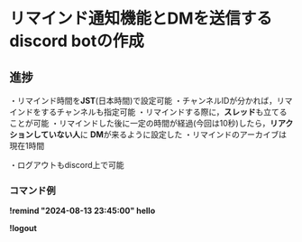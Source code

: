 
# リマインド通知機能とDMを送信するdiscord botの作成

## 進捗
・リマインド時間を**JST**(日本時間)で設定可能
・チャンネルIDが分かれば，リマインドをするチャンネルも指定可能
・リマインドする際に，**スレッド**も立てることが可能
・リマインドした後に一定の時間が経過(今回は10秒)したら，**リアクションしていない人**に
**DM**が来るように設定した
・リマインドのアーカイブは現在1時間

・ログアウトもdiscord上で可能

### コマンド例
**!remind "2024-08-13 23:45:00" hello**

**!logout**